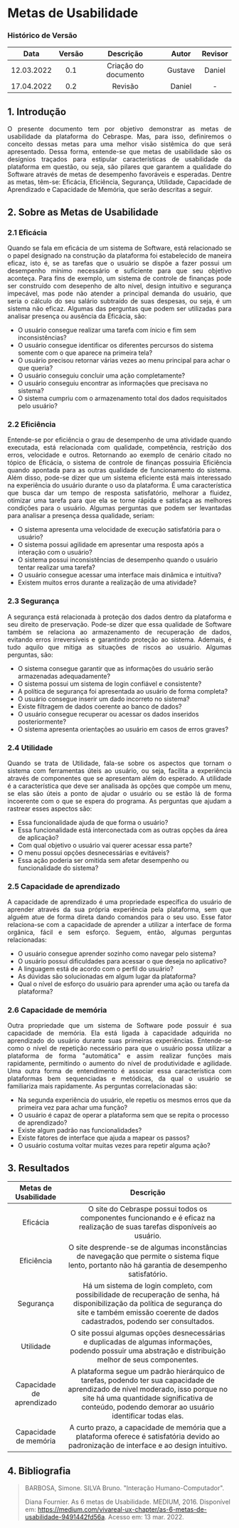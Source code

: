 # Metas de Usabilidade

### Histórico de Versão

|    Data    | Versão |      Descrição       |  Autor  | Revisor |
| :--------: | :----: | :------------------: | :-----: | :-----: |
| 12.03.2022 |  0.1   | Criação do documento | Gustave | Daniel  |
| 17.04.2022 |  0.2   |  Revisão   |      Daniel      |    -    |

## 1. Introdução

<p style="text-align: justify;">
O presente documento tem por objetivo demonstrar as metas de usabilidade da plataforma do Cebraspe. Mas, para isso, definiremos o conceito dessas metas para uma melhor visão sistêmica do que será apresentado. Dessa forma, entende-se que metas de usabilidade são os desígnios traçados para estipular características de usabilidade da plataforma em questão, ou seja, são pilares que garantem a qualidade do Software através de metas de desempenho favoráveis e esperadas. Dentre as metas, têm-se: Eficácia, Eficiência, Segurança, Utilidade, Capacidade de Aprendizado e Capacidade de Memória, que serão descritas a seguir.
</p>

## 2. Sobre as Metas de Usabilidade

### 2.1 Eficácia

<p style="text-align: justify;">
Quando se fala em eficácia de um sistema de Software, está relacionado se o papel designado na construção da plataforma foi estabelecido de maneira eficaz, isto é, se as tarefas que o usuário se dispõe a fazer possui um desempenho mínimo necessário e suficiente para que seu objetivo aconteça. Para fins de exemplo, um sistema de controle de finanças pode ser construído com desepenho de alto nível, design intuitivo e segurança impecável, mas pode não atender a principal demanda do usuário, que seria o cálculo do seu salário subtraído de suas despesas, ou seja, é um sistema não eficaz. Algumas das perguntas que podem ser utilizadas para analisar presença ou ausência da Eficácia, são:</p>

- O usuário consegue realizar uma tarefa com ínicio e fim sem inconsistências?
- O usuário consegue identificar os diferentes percursos do sistema somente com o que aparece na primeira tela?
- O usuário precisou retornar várias vezes ao menu principal para achar o que queria?
- O usuário conseguiu concluir uma ação completamente?
- O usuário conseguiu encontrar as informações que precisava no sistema?
- O sistema cumpriu com o armazenamento total dos dados requisitados pelo usuário?

### 2.2 Eficiência

<p style="text-align: justify;">
Entende-se por eficiência o grau de desempenho de uma atividade quando executada, está relacionada com qualidade, competência, restrição dos erros, velocidade e outros. Retornando ao exemplo de cenário citado no tópico de Eficácia, o sistema de controle de finanças possuiria Eficiência quando apontada para as outras qualidade de funcionamento do sistema. Além disso, pode-se dizer que um sistema eficiente está mais interessado na experiência do usuário durante o uso da plataforma. É uma característica que busca dar um tempo de resposta satisfatório, melhorar a fluidez, otimizar uma tarefa para que ela se torne rápida e satisfaça as melhores condições para o usuário. Algumas perguntas que podem ser levantadas para analisar a presença dessa qualidade, seriam: </p>

- O sistema apresenta uma velocidade de execução satisfatória para o usuário?
- O sistema possui agilidade em apresentar uma resposta após a interação com o usuário?
- O sistema possui inconsistências de desempenho quando o usuário tentar realizar uma tarefa?
- O usuário consegue acessar uma interface mais dinâmica e intuitiva?
- Existem muitos erros durante a realização de uma atividade?

### 2.3 Segurança

<p style="text-align: justify;">
A segurança está relacionada à proteção dos dados dentro da plataforma e seu direito de preservação. Pode-se dizer que essa qualidade de Software também se relaciona ao armazenamento de recuperação de dados, evitando erros irreversíveis e garantindo proteção ao sistema. Ademais, é tudo aquilo que mitiga as situações de riscos ao usuário. Algumas perguntas, são:
</p>

- O sistema consegue garantir que as informações do usuário serão armazenadas adequadamente?
- O sistema possui um sistema de login confiável e consistente?
- A política de segurança foi apresentada ao usuário de forma completa?
- O usuário consegue inserir um dado incorreto no sistema?
- Existe filtragem de dados coerente ao banco de dados?
- O usuário consegue recuperar ou acessar os dados inseridos posteriormente?
- O sistema apresenta orientações ao usuário em casos de erros graves?

### 2.4 Utilidade

<p style="text-align: justify;">
Quando se trata de Utilidade, fala-se sobre os aspectos que tornam o sistema com ferramentas úteis ao usuário, ou seja, facilita a experiência através de componentes que se apresentam além do esperado. A utilidade é a característica que deve ser analisada às opções que compõe um menu, se elas são úteis a ponto de ajudar o usuário ou se estão lá de forma incoerente com o que se espera do programa. As perguntas que ajudam a rastrear esses aspectos são:</p>

- Essa funcionalidade ajuda de que forma o usuário?
- Essa funcionalidade está interconectada com as outras opções da área de aplicação?
- Com qual objetivo o usuário vai querer acessar essa parte?
- O menu possui opções desnecessárias e evitáveis?
- Essa ação poderia ser omitida sem afetar desempenho ou funcionalidade do sistema?

### 2.5 Capacidade de aprendizado

<p style="text-align: justify;">
A capacidade de aprendizado é uma propriedade específica do usuário de aprender através da sua própria experiência pela plataforma, sem que alguém atue de forma direta dando comandos para o seu uso. Esse fator relaciona-se com a capacidade de aprender a utilizar a interface de forma orgânica, fácil e sem esforço. Seguem, então, algumas perguntas relacionadas: </p>

- O usuário consegue aprender sozinho como navegar pelo sistema?
- O usuário possui dificuldades para acessar o que deseja no aplicativo?
- A linguagem está de acordo com o perfil do usuário?
- As dúvidas são solucionadas em algum lugar da plataforma?
- Qual o nível de esforço do usuário para aprender uma ação ou tarefa da plataforma?

### 2.6 Capacidade de memória

<p style="text-align: justify;">
Outra propriedade que um sistema de Software pode possuir é sua capacidade de memória. Ela está ligada à capacidade adquirida no aprendizado do usuário durante suas primeiras experiências. Entende-se como o nível de repetição necessário para que o usuário possa utilizar a plataforma de forma "automática" e assim realizar funções mais rapidamente, permitindo o aumento do nível de produtividade e agilidade. Uma outra forma de entendimento é associar essa característica com plataformas bem sequenciadas e metódicas, da qual o usuário se familiariza mais rapidamente. As perguntas correlacionadas são:</p>

- Na segunda experiência do usuário, ele repetiu os mesmos erros que da primeira vez para achar uma função?
- O usuário é capaz de operar a plataforma sem que se repita o processo de aprendizado?
- Existe algum padrão nas funcionalidades?
- Existe fatores de interface que ajuda a mapear os passos?
- O usuário costuma voltar muitas vezes para repetir alguma ação?

## 3. Resultados

|   Metas de Usabilidade    |                                                                                                               Descrição                                                                                                               |
| :-----------------------: | :-----------------------------------------------------------------------------------------------------------------------------------------------------------------------------------------------------------------------------------: |
|         Eficácia          |                                                      O site do Cebraspe possui todos os componentes funcionando e é eficaz na realização de suas tarefas disponíveis ao usuário.                                                      |
|        Eficiência         |                                           O site desprende-se de algumas inconstâncias de navegação que permite o sistema fique lento, portanto não há garantia de desempenho satisfatório.                                           |
|         Segurança         |               Há um sistema de login completo, com possibilidade de recuperação de senha, há disponibilização da política de segurança do site e também emissão coerente de dados cadastrados, podendo ser consultados.               |
|         Utilidade         |                                       O site possui algumas opções desnecessárias e duplicadas de algumas informações, podendo possuir uma abstração e distribuição melhor de seus componentes.                                       |
| Capacidade de aprendizado | A plataforma segue um padrão hierárquico de tarefas, podendo ter sua capacidade de aprendizado de nível moderado, isso porque no site há uma quantidade significativa de conteúdo, podendo demorar ao usuário identificar todas elas. |
|   Capacidade de memória   |                                               A curto prazo, a capacidade de memória que a plataforma oferece é satisfatória devido ao padronização de interface e ao design intuitivo.                                               |

## 4. Bibliografia

> BARBOSA, Simone. SILVA Bruno. "Interação Humano-Computador".
>
> Diana Fournier. As 6 metas de Usabilidade. MEDIUM, 2016. Disponível em: https://medium.com/vivareal-ux-chapter/as-6-metas-de-usabilidade-9491442fd56a. Acesso em: 13 mar. 2022.
